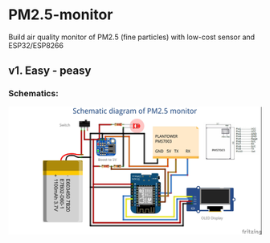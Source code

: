 # PM2.5-monitor
Build air quality monitor of PM2.5 (fine particles) with low-cost sensor and ESP32/ESP8266

## v1. Easy - peasy
### Schematics:
<p align="center">
  <img src="img/pm25_v1.jpg"/>
</p>


